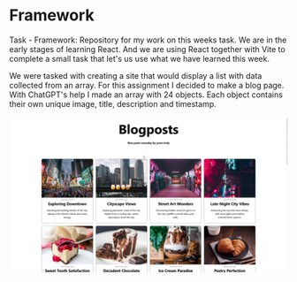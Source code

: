 # Framework

Task - Framework:
Repository for my work on this weeks task.
We are in the early stages of learning React. 
And we are using React together with Vite to complete a small task that let's us use what we have learned this week.

We were tasked with creating a site that would display a list with data collected from an array.
For this assignment I decided to make a blog page.   
With ChatGPT's help I made an array with 24 objects. Each object contains their own unique image, title, description and timestamp.

![Preview of the website showing it's hero section featuring a the title Blogpost and a few of posts.](public/images/preview.jpg)
